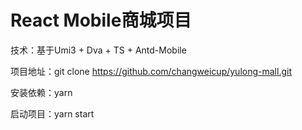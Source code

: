 
# React Mobile商城项目


技术：基于Umi3 + Dva + TS + Antd-Mobile

项目地址：git clone https://github.com/changweicup/yulong-mall.git

安装依赖：yarn

启动项目：yarn  start



